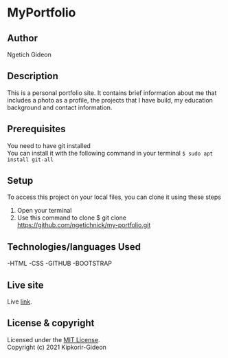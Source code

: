 # MyPortfolio

## Author
Ngetich Gideon

## Description
This is a personal portfolio site. It contains brief information about me that includes a photo as a profile, 
the projects that I have build, my education background and contact information.

## Prerequisites
You need to have git installed<br />
You can install it with the following command in your terminal
`$ sudo apt install git-all`

## Setup
To access this project on your local files, you can clone it using these steps
1. Open your terminal
1. Use this command to clone $ git clone https://github.com/ngetichnick/my-portfolio.git

## Technologies/languages Used
-HTML
-CSS
-GITHUB
-BOOTSTRAP

## Live site
Live [link](https://kipkorir-gideon.github.io/Prep/).

## License & copyright
Licensed under the [MIT License](LICENSE).<br />
Copyright (c) 2021 Kipkorir-Gideon
